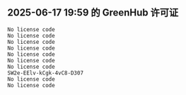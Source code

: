 ## 2025-06-17 19:59 的 GreenHub 许可证
```
No license code
No license code
No license code
No license code
No license code
No license code
No license code
SW2e-EElv-kCgk-4vC8-D307
No license code
No license code
```
